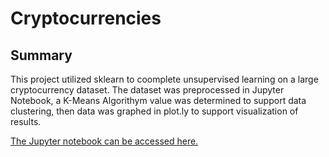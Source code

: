 # Cryptocurrencies

## Summary
This project utilized sklearn to coomplete unsupervised learning on a large cryptocurrency dataset.  The dataset was preprocessed in Jupyter Notebook, a K-Means Algorithym value was determined to support data clustering, then data was graphed in plot.ly to support visualization of results. 

[The Jupyter notebook can be accessed here.](Challenge_18.ipynb)
